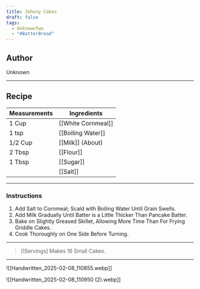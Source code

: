 ```yaml
---
title: Johnny Cakes
draft: false
tags:
  - UnknownTwo
  - "#BatterBread"
---
```

## Author
Unknown
___
## Recipe

| Measurements | Ingredients               |
| :----------- | ------------------------- |
| 1 Cup             | [[White Cornmeal]]            |
| 1 tsp             | [[Boiling Water]]                   |
| 1/2 Cup           | [[Milk]] (About)                |
| 2 Tbsp            | [[Flour]]                   |
| 1 Tbsp            | [[Sugar]]                   |
|    | [[Salt]]|
___
### Instructions
1. Add Salt to Cornmeal; Scald with Boiling Water Until Grain Swells.
2. Add Milk Gradually Until Batter is a Little Thicker Than Pancake Batter.
3. Bake on Slightly Greased Skillet, Allowing More Time Than For Frying Griddle Cakes.
4. Cook Thoroughly on One Side Before Turning.
___

>[!Servings]
>Makes 16 Small Cakes.

___
![[Handwritten_2025-02-08_110855.webp]]

![[Handwritten_2025-02-08_110950 (2).webp]]